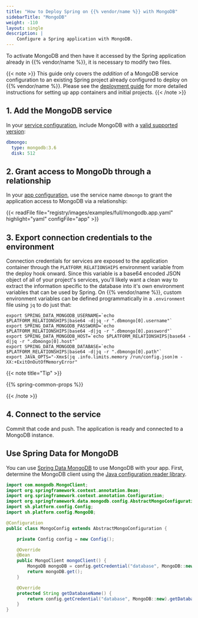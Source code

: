```yaml
---
title: "How to Deploy Spring on {{% vendor/name %}} with MongoDB"
sidebarTitle: "MongoDB"
weight: -110
layout: single
description: |
    Configure a Spring application with MongoDB.
---
```


To activate MongoDB and then have it accessed by the Spring application already in {{% vendor/name %}}, it is necessary to modify two files.

{{< note >}}
This guide only covers the *addition* of a MongoDB service configuration to an existing Spring project already configured to deploy on {{% vendor/name %}}. Please see the [deployment guide](/guides/spring/deploy/_index.md) for more detailed instructions for setting up app containers and initial projects.
{{< /note >}}

## 1. Add the MongoDB service

In your [service configuration](../../add-services/_index.md), include MongoDB with a [valid supported version](../../add-services/mongodb.md):

```yaml {configFile="services"}
dbmongo:
  type: mongodb:3.6
  disk: 512
```

## 2. Grant access to MongoDb through a relationship

In your [app configuration](/create-apps/app-reference/single-runtime-image.md), use the service name `dbmongo` to grant the application access to MongoDB via a relationship:

{{< readFile file="registry/images/examples/full/mongodb.app.yaml" highlight="yaml" configFile="app" >}}

## 3. Export connection credentials to the environment

Connection credentials for services are exposed to the application container through the `PLATFORM_RELATIONSHIPS` environment variable from the deploy hook onward. Since this variable is a base64 encoded JSON object of all of your project's services, you'll likely want a clean way to extract the information specific to the database into it's own environment variables that can be used by Spring. On {{% vendor/name %}}, custom environment variables can be defined programmatically in a `.environment` file using `jq` to do just that:

```text
export SPRING_DATA_MONGODB_USERNAME=`echo $PLATFORM_RELATIONSHIPS|base64 -d|jq -r ".dbmongo[0].username"`
export SPRING_DATA_MONGODB_PASSWORD=`echo $PLATFORM_RELATIONSHIPS|base64 -d|jq -r ".dbmongo[0].password"`
export SPRING_DATA_MONGODB_HOST=`echo $PLATFORM_RELATIONSHIPS|base64 -d|jq -r ".dbmongo[0].host"`
export SPRING_DATA_MONGODB_DATABASE=`echo $PLATFORM_RELATIONSHIPS|base64 -d|jq -r ".dbmongo[0].path"`
export JAVA_OPTS="-Xmx$(jq .info.limits.memory /run/config.json)m -XX:+ExitOnOutOfMemoryError"
```

{{< note title="Tip" >}}

{{% spring-common-props %}}

{{< /note >}}

## 4. Connect to the service

Commit that code and push. The application is ready and connected to a MongoDB instance.

## Use Spring Data for MongoDB

You can use [Spring Data MongoDB](https://spring.io/projects/spring-data-mongodb) to use MongoDB with your app.
First, determine the MongoDB client using the [Java configuration reader library](https://github.com/platformsh/config-reader-java).

```java
import com.mongodb.MongoClient;
import org.springframework.context.annotation.Bean;
import org.springframework.context.annotation.Configuration;
import org.springframework.data.mongodb.config.AbstractMongoConfiguration;
import sh.platform.config.Config;
import sh.platform.config.MongoDB;

@Configuration
public class MongoConfig extends AbstractMongoConfiguration {

    private Config config = new Config();

    @Override
    @Bean
    public MongoClient mongoClient() {
        MongoDB mongoDB = config.getCredential("database", MongoDB::new);
        return mongoDB.get();
    }

    @Override
    protected String getDatabaseName() {
        return config.getCredential("database", MongoDB::new).getDatabase();
    }
}
```
